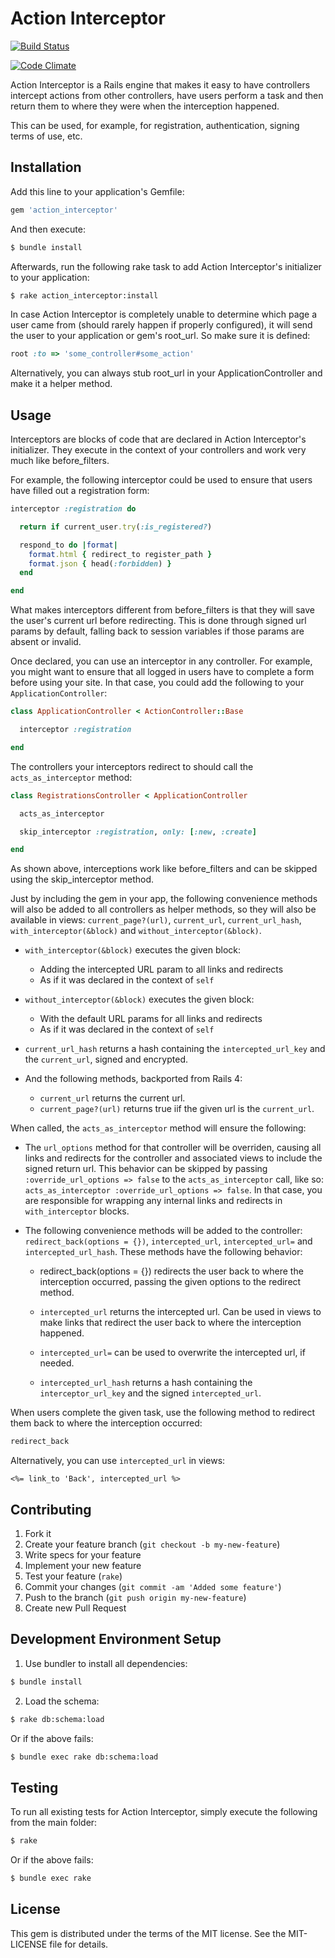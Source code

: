 # Action Interceptor

[![Build Status](https://travis-ci.org/openstax/action_interceptor.svg?branch=master)](https://travis-ci.org/openstax/action_interceptor)

[![Code Climate](https://codeclimate.com/github/openstax/action_interceptor.png)](https://codeclimate.com/github/openstax/action_interceptor)

Action Interceptor is a Rails engine that makes it easy to have controllers intercept
actions from other controllers, have users perform a task and then return them to where
they were when the interception happened.

This can be used, for example, for registration, authentication, signing terms of use, etc.

## Installation

Add this line to your application's Gemfile:

```rb
gem 'action_interceptor'
```

And then execute:

```sh
$ bundle install
```

Afterwards, run the following rake task to add
Action Interceptor's initializer to your application:

```sh
$ rake action_interceptor:install
```

In case Action Interceptor is completely unable to determine which page a user
came from (should rarely happen if properly configured), it will send the user
to your application or gem's root_url. So make sure it is defined:

```rb
root :to => 'some_controller#some_action'
```

Alternatively, you can always stub root_url in your
ApplicationController and make it a helper method.

## Usage

Interceptors are blocks of code that are declared in Action Interceptor's
initializer. They execute in the context of your controllers and work
very much like before_filters.

For example, the following interceptor could be used to ensure that users
have filled out a registration form:

```rb
interceptor :registration do

  return if current_user.try(:is_registered?)

  respond_to do |format|
    format.html { redirect_to register_path }
    format.json { head(:forbidden) }
  end

end
```

What makes interceptors different from before_filters is that they will
save the user's current url before redirecting. This is done through
signed url params by default, falling back to session variables if those
params are absent or invalid.

Once declared, you can use an interceptor in any controller. For example,
you might want to ensure that all logged in users have to complete
a form before using your site. In that case, you could add the following
to your `ApplicationController`:

```rb
class ApplicationController < ActionController::Base

  interceptor :registration

end
```

The controllers your interceptors redirect to should
call the `acts_as_interceptor` method:

```rb
class RegistrationsController < ApplicationController

  acts_as_interceptor

  skip_interceptor :registration, only: [:new, :create]

end
```

As shown above, interceptions work like before_filters and
can be skipped using the skip_interceptor method.

Just by including the gem in your app, the following convenience methods
will also be added to all controllers as helper methods, so they will also
be available in views: `current_page?(url)`, `current_url`, `current_url_hash`,
`with_interceptor(&block)` and `without_interceptor(&block)`.

- `with_interceptor(&block)` executes the given block:
  - Adding the intercepted URL param to all links and redirects
  - As if it was declared in the context of `self`
- `without_interceptor(&block)` executes the given block:
  - With the default URL params for all links and redirects
  - As if it was declared in the context of `self`

- `current_url_hash` returns a hash containing the `intercepted_url_key` and the
  `current_url`, signed and encrypted.

- And the following methods, backported from Rails 4:
  - `current_url` returns the current url.
  - `current_page?(url)` returns true iif the given url is the `current_url`.

When called, the `acts_as_interceptor` method will ensure the following:

- The `url_options` method for that controller will be overriden, causing all
  links and redirects for the controller and associated views to include
  the signed return url. This behavior can be skipped by passing
  `:override_url_options => false` to the `acts_as_interceptor` call,
  like so: `acts_as_interceptor :override_url_options => false`.
  In that case, you are responsible for wrapping any internal links and
  redirects in `with_interceptor` blocks.

- The following convenience methods will be added to the controller:
  `redirect_back(options = {})`, `intercepted_url`,
  `intercepted_url=` and `intercepted_url_hash`.
  These methods have the following behavior:

  - redirect_back(options = {}) redirects the user back to where the
    interception occurred, passing the given options to the redirect method.

  - `intercepted_url` returns the intercepted url. Can be used in views to make
    links that redirect the user back to where the interception happened.

  - `intercepted_url=` can be used to overwrite the intercepted url, if needed.

  - `intercepted_url_hash` returns a hash containing the `interceptor_url_key`
    and the signed `intercepted_url`.

When users complete the given task, use the following method to
redirect them back to where the interception occurred:

```rb
redirect_back
```

Alternatively, you can use `intercepted_url` in views:

```erb
<%= link_to 'Back', intercepted_url %>
```

## Contributing

1. Fork it
2. Create your feature branch (`git checkout -b my-new-feature`)
3. Write specs for your feature
4. Implement your new feature
5. Test your feature (`rake`)
6. Commit your changes (`git commit -am 'Added some feature'`)
7. Push to the branch (`git push origin my-new-feature`)
8. Create new Pull Request

## Development Environment Setup

1. Use bundler to install all dependencies:

  ```sh
  $ bundle install
  ```

2. Load the schema:

  ```sh
  $ rake db:schema:load
  ```

  Or if the above fails:

  ```sh
  $ bundle exec rake db:schema:load
  ```

## Testing

To run all existing tests for Action Interceptor,
simply execute the following from the main folder:

```sh
$ rake
```

Or if the above fails:

```sh
$ bundle exec rake
```

## License

This gem is distributed under the terms of the MIT license.
See the MIT-LICENSE file for details.
